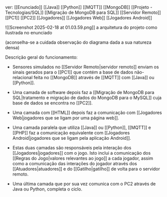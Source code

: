 ver:
	[[Enunciado]]
	[[Java]]
	[[Python]]
	[[MQTT]]
	[[MongoDB]]
	[[Projeto - Tecnologias/SQL]]
	[[Migração de MongoDB para SQL]]
	[[Servidor Remoto]]
	[[PC1]]
	[[PC2]]
	[[Jogadores]]
	[[Jogadores Web]]
	[[Jogadores Android]]

![[Screenshot 2025-02-18 at 01.03.59.png]]
a arquitetura do projeto como ilustrada no enunciado

(aconselha-se a cuidada observação do diagrama dada a sua natureza densa)

Descrição geral do funcionamento:

- Sensores simulados no [[Servidor Remoto|servidor remoto]] enviam os sinais gerados para o [[PC1]] que contém a base de dados não-relacional feita no [[MongoDB]] através de [[MQTT]] com [[Java]] ou [[Python]].

- Uma camada de software depois faz a [[Migração de MongoDB para SQL|tratamento e migração de dados do MongoDB para o MySQL]] cuja base de dados se encontra no [[PC2]].

- Uma camada com [[HTML]] depois faz a comunicação com [[Jogadores Web|jogadores que se ligam por uma página web]].

- Uma camada paralela que utiliza [[Java]] ou [[Python]], [[MQTT]] e [[PHP]] faz a comunicação equivalente com [[Jogadores Android|jogadores que se ligam pela aplicação Android]].

- Estas duas camadas são responsáveis pela interação dos [[Jogadores|jogadores]] com o jogo. Isto inclui a comunicação dos [[Regras do Jogo|valores relevantes ao jogo]] a cada jogador, assim como a comunicação das interações do jogador através dos [[Atuadores|atuadores]] e do [[Gatilho|gatilho]] de volta para o servidor remoto.

- Uma última camada que por sua vez comunica com o PC2 através de Java ou Python, completa o ciclo.

